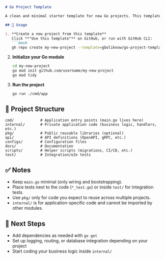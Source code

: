 

````markdown
# Go Project Template

A clean and minimal starter template for new Go projects. This template provides a well-structured layout you can use as a foundation for your applications.

## 🚀 Usage

1. **Create a new project from this template**  
   Click **"Use this template"** on GitHub, or run with GitHub CLI:  
   ```bash
   gh repo create my-new-project --template=gboliknow/go-project-template
````

2. **Initialize your Go module**

   ```bash
   cd my-new-project
   go mod init github.com/username/my-new-project
   go mod tidy
   ```

3. **Run the project**

   ```bash
   go run ./cmd/app
   ```

## 📂 Project Structure

```
cmd/            # Application entry points (main.go lives here)
internal/       # Private application code (business logic, handlers, etc.)
pkg/            # Public reusable libraries (optional)
api/            # API definitions (OpenAPI, gRPC, etc.)
configs/        # Configuration files
docs/           # Documentation
scripts/        # Helper scripts (migrations, CI/CD, etc.)
test/           # Integration/e2e tests
```

## ✅ Notes

* Keep `main.go` minimal (only wiring and bootstrapping).
* Place tests next to the code (`*_test.go`) or inside `test/` for integration tests.
* Use `pkg/` only for code you expect to reuse across multiple projects.
* `internal/` is for application-specific code and cannot be imported by other modules.

## 📌 Next Steps

* Add dependencies as needed with `go get`
* Set up logging, routing, or database integration depending on your project
* Start coding your business logic inside `internal/`


